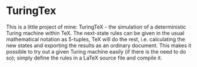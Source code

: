 # TuringTex

This is a little project of mine: TuringTeX - the simulation of a deterministic Turing machine within TeX.
The next-state rules can be given in the usual mathematical notation as 5-tuples, TeX will do the rest, i.e. calculating the new states and exporting the results as an ordinary document.
This makes it possible to try out a given Turing machine easily (if there is the need to do so); simply define the rules in a LaTeX source file and compile it.

